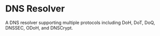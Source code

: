 # DNS Resolver

A DNS resolver supporting multiple protocols including DoH, DoT, DoQ, DNSSEC, ODoH, and DNSCrypt.
